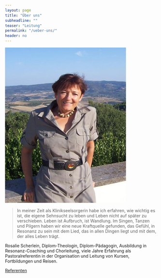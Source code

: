 ```yaml
---
layout: page
title: "Über uns"
subheadline: ""
teaser: "Leitung"
permalink: "/ueber-uns/"
header: no
---
```


![Rosalie Scherlein](/images/rosalie_scherlein.jpg)

> In meiner Zeit als Klinikseelsorgerin habe ich erfahren, wie wichtig es ist, die eigene Sehnsucht zu leben und Leben nicht auf später zu verschieben. Leben ist Aufbruch, ist Wandlung. Im Singen, Tanzen und Pilgern haben wir eine neue Kraftquelle gefunden, das Gefühl, in Resonanz zu sein mit dem Lied, das in allen Dingen liegt und mit dem, der alles Leben trägt.

Rosalie Scherlein, Diplom-Theologin, Diplom-Pädagogin, Ausbildung in Resonanz-Coaching und Chorleitung, viele Jahre Erfahrung als Pastoralreferentin in der Organisation und Leitung von Kursen, Fortbildungen und Reisen.


<div id="post-nav" class="row"><div class="small-5 columns"><a class="button small radius prev" href="{{ site.url }}/referenten/"> Referenten </a></div><!-- /.small-4.columns -->
			</div>
